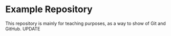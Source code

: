 # Example Repository

This repository is mainly for teaching purposes, as a way to show of Git and GitHub. UPDATE
